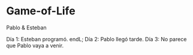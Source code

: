 # Game-of-Life

Pablo & Esteban

Día 1: Esteban programó. endL;
Día 2: Pablo llegó tarde. 
Día 3: No parece que Pablo vaya a venir. 
